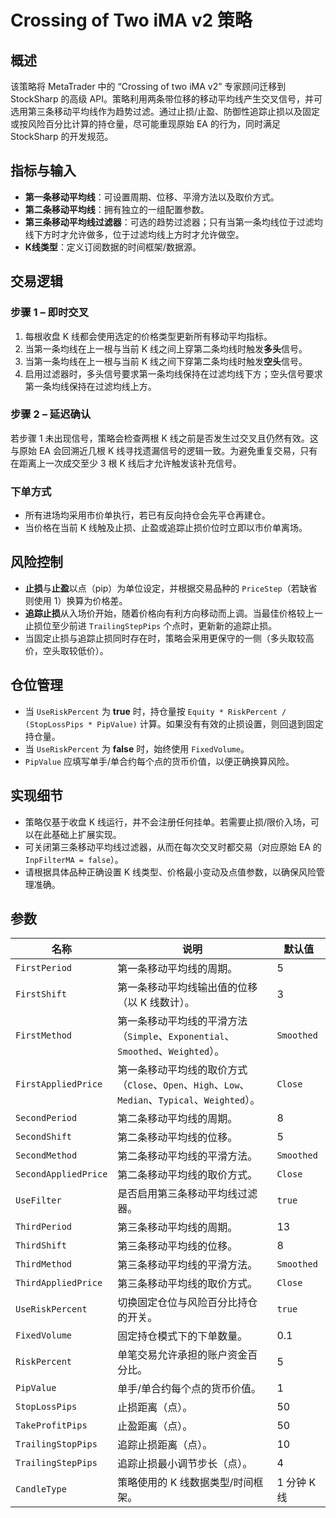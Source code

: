 # Crossing of Two iMA v2 策略

## 概述
该策略将 MetaTrader 中的 “Crossing of two iMA v2” 专家顾问迁移到 StockSharp 的高级 API。策略利用两条带位移的移动平均线产生交叉信号，并可选用第三条移动平均线作为趋势过滤。通过止损/止盈、防御性追踪止损以及固定或按风险百分比计算的持仓量，尽可能重现原始 EA 的行为，同时满足 StockSharp 的开发规范。

## 指标与输入
- **第一条移动平均线**：可设置周期、位移、平滑方法以及取价方式。
- **第二条移动平均线**：拥有独立的一组配置参数。
- **第三条移动平均线过滤器**：可选的趋势过滤器；只有当第一条均线位于过滤均线下方时才允许做多，位于过滤均线上方时才允许做空。
- **K线类型**：定义订阅数据的时间框架/数据源。

## 交易逻辑
### 步骤 1 – 即时交叉
1. 每根收盘 K 线都会使用选定的价格类型更新所有移动平均指标。
2. 当第一条均线在上一根与当前 K 线之间上穿第二条均线时触发**多头**信号。
3. 当第一条均线在上一根与当前 K 线之间下穿第二条均线时触发**空头**信号。
4. 启用过滤器时，多头信号要求第一条均线保持在过滤均线下方；空头信号要求第一条均线保持在过滤均线上方。

### 步骤 2 – 延迟确认
若步骤 1 未出现信号，策略会检查两根 K 线之前是否发生过交叉且仍然有效。这与原始 EA 会回溯近几根 K 线寻找遗漏信号的逻辑一致。为避免重复交易，只有在距离上一次成交至少 3 根 K 线后才允许触发该补充信号。

### 下单方式
- 所有进场均采用市价单执行，若已有反向持仓会先平仓再建仓。
- 当价格在当前 K 线触及止损、止盈或追踪止损价位时立即以市价单离场。

## 风险控制
- **止损**与**止盈**以点（pip）为单位设定，并根据交易品种的 `PriceStep`（若缺省则使用 1）换算为价格差。
- **追踪止损**从入场价开始，随着价格向有利方向移动而上调。当最佳价格较上一止损位至少前进 `TrailingStepPips` 个点时，更新新的追踪止损。
- 当固定止损与追踪止损同时存在时，策略会采用更保守的一侧（多头取较高价，空头取较低价）。

## 仓位管理
- 当 `UseRiskPercent` 为 **true** 时，持仓量按 `Equity * RiskPercent / (StopLossPips * PipValue)` 计算。如果没有有效的止损设置，则回退到固定持仓量。
- 当 `UseRiskPercent` 为 **false** 时，始终使用 `FixedVolume`。
- `PipValue` 应填写单手/单合约每个点的货币价值，以便正确换算风险。

## 实现细节
- 策略仅基于收盘 K 线运行，并不会注册任何挂单。若需要止损/限价入场，可以在此基础上扩展实现。
- 可关闭第三条移动平均线过滤器，从而在每次交叉时都交易（对应原始 EA 的 `InpFilterMA = false`）。
- 请根据具体品种正确设置 K 线类型、价格最小变动及点值参数，以确保风险管理准确。

## 参数
| 名称 | 说明 | 默认值 |
| --- | --- | --- |
| `FirstPeriod` | 第一条移动平均线的周期。 | 5 |
| `FirstShift` | 第一条移动平均线输出值的位移（以 K 线数计）。 | 3 |
| `FirstMethod` | 第一条移动平均线的平滑方法（`Simple`、`Exponential`、`Smoothed`、`Weighted`）。 | `Smoothed` |
| `FirstAppliedPrice` | 第一条移动平均线的取价方式（`Close`、`Open`、`High`、`Low`、`Median`、`Typical`、`Weighted`）。 | `Close` |
| `SecondPeriod` | 第二条移动平均线的周期。 | 8 |
| `SecondShift` | 第二条移动平均线的位移。 | 5 |
| `SecondMethod` | 第二条移动平均线的平滑方法。 | `Smoothed` |
| `SecondAppliedPrice` | 第二条移动平均线的取价方式。 | `Close` |
| `UseFilter` | 是否启用第三条移动平均线过滤器。 | `true` |
| `ThirdPeriod` | 第三条移动平均线的周期。 | 13 |
| `ThirdShift` | 第三条移动平均线的位移。 | 8 |
| `ThirdMethod` | 第三条移动平均线的平滑方法。 | `Smoothed` |
| `ThirdAppliedPrice` | 第三条移动平均线的取价方式。 | `Close` |
| `UseRiskPercent` | 切换固定仓位与风险百分比持仓的开关。 | `true` |
| `FixedVolume` | 固定持仓模式下的下单数量。 | 0.1 |
| `RiskPercent` | 单笔交易允许承担的账户资金百分比。 | 5 |
| `PipValue` | 单手/单合约每个点的货币价值。 | 1 |
| `StopLossPips` | 止损距离（点）。 | 50 |
| `TakeProfitPips` | 止盈距离（点）。 | 50 |
| `TrailingStopPips` | 追踪止损距离（点）。 | 10 |
| `TrailingStepPips` | 追踪止损最小调节步长（点）。 | 4 |
| `CandleType` | 策略使用的 K 线数据类型/时间框架。 | 1 分钟 K 线 |

